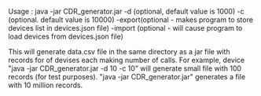 Usage : java -jar CDR_generator.jar -d <devices number> (optional, default value is 1000)  -c <calls per device> (optional. default value is 10000) -export(optional - makes program to store devices list in devices.json file) -import (optional - will cause program to load devices from devices.json file)

This will generate data.csv file in the same directory as a jar file with records for <device number> of devises each making <calls per device> number of calls.
For example, device "java -jar CDR_generator.jar -d 10 -c 10" will generate small file with 100 records (for test purposes). "java -jar CDR_generator.jar" generates a file with 10 million records.
